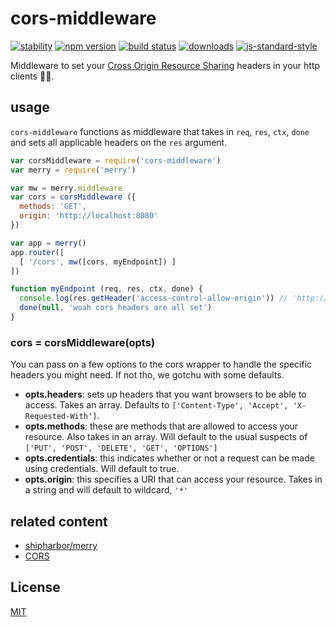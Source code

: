 # cors-middleware
[![stability][0]][1]
[![npm version][2]][3] [![build status][4]][5]
[![downloads][6]][7] [![js-standard-style][8]][9]

Middleware to set your [Cross Origin Resource Sharing][cr] headers in your http
clients ✌🏽.

## usage 
`cors-middleware` functions as middleware that takes in `req`, `res`, `ctx`,
`done` and sets all applicable headers on the `res` argument. 

```js
var corsMiddleware = require('cors-middleware')
var merry = require('merry')

var mw = merry.middleware
var cors = corsMiddleware ({
  methods: 'GET',
  origin: 'http://localhost:8080'
})

var app = merry()
app.router([
  [ '/cors', mw([cors, myEndpoint]) ]
])

function myEndpoint (req, res, ctx, done) {
  console.log(res.getHeader('access-control-allow-origin')) // 'http://localhost:8080'
  done(null, 'woah cors headers are all set')
}
```

### cors = corsMiddleware(opts)
You can pass on a few options to the cors wrapper to handle the specific headers 
you might need. If not tho, we gotchu with some defaults.
- __opts.headers__: sets up headers that you want browsers to be able to access.
Takes an array. Defaults to `['Content-Type', 'Accept', 'X-Requested-With']`.
- __opts.methods__: these are methods that are allowed to access your resource.
Also takes in an array. Will default to the usual suspects of
`['PUT', 'POST', 'DELETE', 'GET', 'OPTIONS']`
- __opts.credentials__: this indicates whether or not a request can be made 
using credentials. Will default to true.
- __opts.origin__: this specifies a URI that can access your resource. Takes in 
a string and will default to wildcard, `'*'`

## related content 
- [shipharbor/merry][m]
- [CORS][cr]

## License
[MIT](https://tldrlegal.com/license/mit-license)

[0]: https://img.shields.io/badge/stability-experimental-orange.svg?style=flat-square
[1]: https://nodejs.org/api/documentation.html#documentation_stability_index
[2]: https://img.shields.io/npm/v/cors-middleware.svg?style=flat-square
[3]: https://npmjs.org/package/cors-middleware
[4]: https://img.shields.io/travis/shipharbor/cors-middleware/master.svg?style=flat-square
[5]: https://travis-ci.org/shipharbor/cors-middleware
[6]: http://img.shields.io/npm/dm/cors-middleware.svg?style=flat-square
[7]: https://npmjs.org/package/cors-middleware
[8]: https://img.shields.io/badge/code%20style-standard-brightgreen.svg?style=flat-square
[9]: https://github.com/feross/standard
[m]: https://github.com/shipharbor/merry
[cr]: https://developer.mozilla.org/en-US/docs/Web/HTTP/Access_control_CORS
